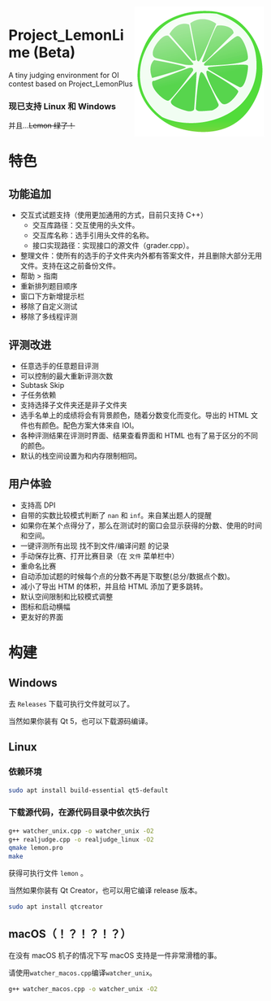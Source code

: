 <img src="icon.png" align=right />

# Project_LemonLime (Beta)

A tiny judging environment for OI contest based on Project_LemonPlus

### 现已支持 Linux 和 Windows

并且…~~Lemon 绿了！~~



# 特色

## 功能追加

- 交互式试题支持（使用更加通用的方式，目前只支持 C++）
  - 交互库路径：交互使用的头文件。
  - 交互库名称：选手引用头文件的名称。
  - 接口实现路径：实现接口的源文件（grader.cpp）。
- 整理文件：使所有的选手的子文件夹内外都有答案文件，并且删除大部分无用文件。支持在这之前备份文件。
- 帮助 > 指南
- 重新排列题目顺序
- 窗口下方新增提示栏
- 移除了自定义测试
- 移除了多线程评测

## 评测改进

- 任意选手的任意题目评测
- 可以控制的最大重新评测次数
- Subtask Skip
- 子任务依赖
- 支持选择子文件夹还是非子文件夹
- 选手名单上的成绩将会有背景颜色，随着分数变化而变化。导出的 HTML 文件也有颜色。配色方案大体来自 IOI。
- 各种评测结果在评测时界面、结果查看界面和 HTML 也有了易于区分的不同的颜色。
- 默认的栈空间设置为和内存限制相同。

## 用户体验

- 支持高 DPI
- 自带的实数比较模式判断了 ``nan`` 和 ``inf``。来自某出题人的提醒
- 如果你在某个点得分了，那么在测试时的窗口会显示获得的分数、使用的时间和空间。
- 一键评测所有出现 找不到文件/编译问题 的记录
- 手动保存比赛、打开比赛目录（在 `文件` 菜单栏中）
- 重命名比赛
- 自动添加试题的时候每个点的分数不再是下取整(总分/数据点个数)。
- 减小了导出 HTM 的体积，并且给 HTML 添加了更多跳转。
- 默认空间限制和比较模式调整
- 图标和启动横幅
- 更友好的界面



# 构建

## Windows

去 `Releases` 下载可执行文件就可以了。

当然如果你装有 Qt 5，也可以下载源码编译。

## Linux 

### 依赖环境

```bash
sudo apt install build-essential qt5-default
```

### 下载源代码，在源代码目录中依次执行

```bash
g++ watcher_unix.cpp -o watcher_unix -O2
g++ realjudge.cpp -o realjudge_linux -O2
qmake lemon.pro
make
```

获得可执行文件 ``lemon`` 。

当然如果你装有 Qt Creator，也可以用它编译 release 版本。

```bash
sudo apt install qtcreator
```

## macOS（！？！？！？）

在没有 macOS 机子的情况下写 macOS 支持是一件非常滑稽的事。

请使用``watcher_macos.cpp``编译``watcher_unix``。

```bash
g++ watcher_macos.cpp -o watcher_unix -O2
```


